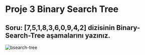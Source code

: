 # Proje 3 Binary Search Tree

## Soru: [7,5,1,8,3,6,0,9,4,2] dizisinin Binary-Search-Tree aşamalarını yazınız.

![bsearch-tree](https://user-images.githubusercontent.com/49138588/151667444-17bc6bce-8cf9-4601-a739-5a0b1d0b3a5d.jpg)


